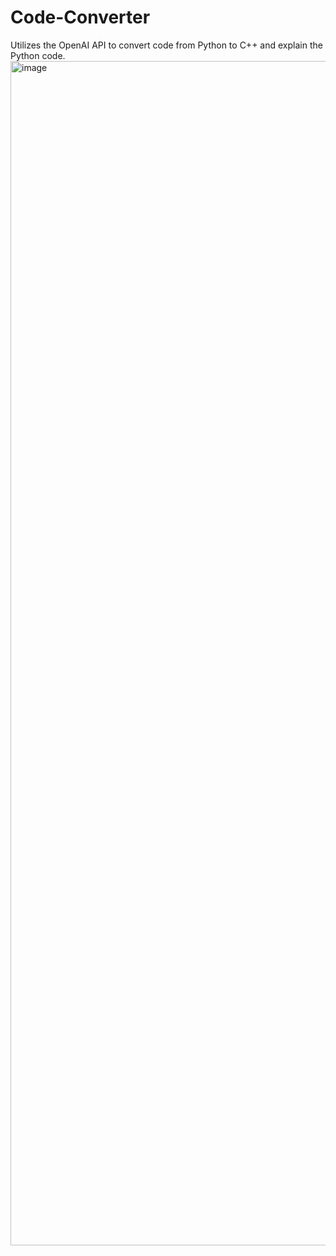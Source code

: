 # Code-Converter
Utilizes the OpenAI API to convert code from Python to C++ and explain the Python code.
<img width="1895" alt="image" src="https://user-images.githubusercontent.com/56976518/230820816-e3e40701-d48b-41bf-a756-15b578838e36.png">
